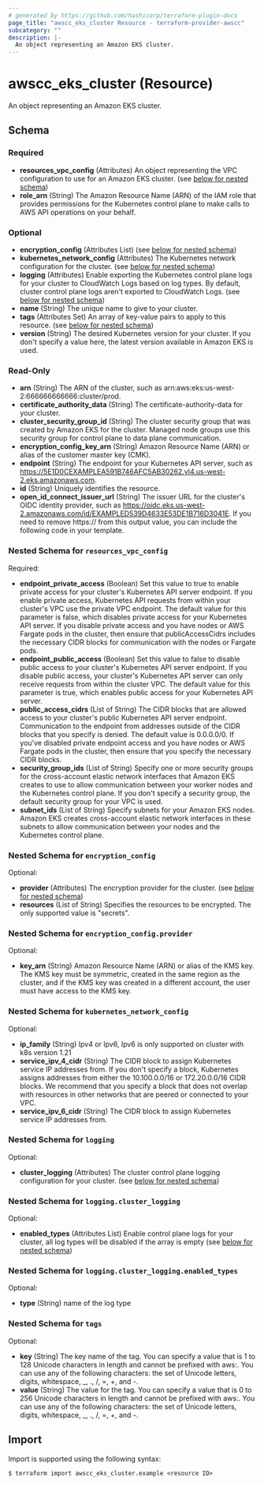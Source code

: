 ```yaml
---
# generated by https://github.com/hashicorp/terraform-plugin-docs
page_title: "awscc_eks_cluster Resource - terraform-provider-awscc"
subcategory: ""
description: |-
  An object representing an Amazon EKS cluster.
---
```


# awscc_eks_cluster (Resource)

An object representing an Amazon EKS cluster.



<!-- schema generated by tfplugindocs -->
## Schema

### Required

- **resources_vpc_config** (Attributes) An object representing the VPC configuration to use for an Amazon EKS cluster. (see [below for nested schema](#nestedatt--resources_vpc_config))
- **role_arn** (String) The Amazon Resource Name (ARN) of the IAM role that provides permissions for the Kubernetes control plane to make calls to AWS API operations on your behalf.

### Optional

- **encryption_config** (Attributes List) (see [below for nested schema](#nestedatt--encryption_config))
- **kubernetes_network_config** (Attributes) The Kubernetes network configuration for the cluster. (see [below for nested schema](#nestedatt--kubernetes_network_config))
- **logging** (Attributes) Enable exporting the Kubernetes control plane logs for your cluster to CloudWatch Logs based on log types. By default, cluster control plane logs aren't exported to CloudWatch Logs. (see [below for nested schema](#nestedatt--logging))
- **name** (String) The unique name to give to your cluster.
- **tags** (Attributes Set) An array of key-value pairs to apply to this resource. (see [below for nested schema](#nestedatt--tags))
- **version** (String) The desired Kubernetes version for your cluster. If you don't specify a value here, the latest version available in Amazon EKS is used.

### Read-Only

- **arn** (String) The ARN of the cluster, such as arn:aws:eks:us-west-2:666666666666:cluster/prod.
- **certificate_authority_data** (String) The certificate-authority-data for your cluster.
- **cluster_security_group_id** (String) The cluster security group that was created by Amazon EKS for the cluster. Managed node groups use this security group for control plane to data plane communication.
- **encryption_config_key_arn** (String) Amazon Resource Name (ARN) or alias of the customer master key (CMK).
- **endpoint** (String) The endpoint for your Kubernetes API server, such as https://5E1D0CEXAMPLEA591B746AFC5AB30262.yl4.us-west-2.eks.amazonaws.com.
- **id** (String) Uniquely identifies the resource.
- **open_id_connect_issuer_url** (String) The issuer URL for the cluster's OIDC identity provider, such as https://oidc.eks.us-west-2.amazonaws.com/id/EXAMPLED539D4633E53DE1B716D3041E. If you need to remove https:// from this output value, you can include the following code in your template.

<a id="nestedatt--resources_vpc_config"></a>
### Nested Schema for `resources_vpc_config`

Required:

- **endpoint_private_access** (Boolean) Set this value to true to enable private access for your cluster's Kubernetes API server endpoint. If you enable private access, Kubernetes API requests from within your cluster's VPC use the private VPC endpoint. The default value for this parameter is false, which disables private access for your Kubernetes API server. If you disable private access and you have nodes or AWS Fargate pods in the cluster, then ensure that publicAccessCidrs includes the necessary CIDR blocks for communication with the nodes or Fargate pods.
- **endpoint_public_access** (Boolean) Set this value to false to disable public access to your cluster's Kubernetes API server endpoint. If you disable public access, your cluster's Kubernetes API server can only receive requests from within the cluster VPC. The default value for this parameter is true, which enables public access for your Kubernetes API server.
- **public_access_cidrs** (List of String) The CIDR blocks that are allowed access to your cluster's public Kubernetes API server endpoint. Communication to the endpoint from addresses outside of the CIDR blocks that you specify is denied. The default value is 0.0.0.0/0. If you've disabled private endpoint access and you have nodes or AWS Fargate pods in the cluster, then ensure that you specify the necessary CIDR blocks.
- **security_group_ids** (List of String) Specify one or more security groups for the cross-account elastic network interfaces that Amazon EKS creates to use to allow communication between your worker nodes and the Kubernetes control plane. If you don't specify a security group, the default security group for your VPC is used.
- **subnet_ids** (List of String) Specify subnets for your Amazon EKS nodes. Amazon EKS creates cross-account elastic network interfaces in these subnets to allow communication between your nodes and the Kubernetes control plane.


<a id="nestedatt--encryption_config"></a>
### Nested Schema for `encryption_config`

Optional:

- **provider** (Attributes) The encryption provider for the cluster. (see [below for nested schema](#nestedatt--encryption_config--provider))
- **resources** (List of String) Specifies the resources to be encrypted. The only supported value is "secrets".

<a id="nestedatt--encryption_config--provider"></a>
### Nested Schema for `encryption_config.provider`

Optional:

- **key_arn** (String) Amazon Resource Name (ARN) or alias of the KMS key. The KMS key must be symmetric, created in the same region as the cluster, and if the KMS key was created in a different account, the user must have access to the KMS key.



<a id="nestedatt--kubernetes_network_config"></a>
### Nested Schema for `kubernetes_network_config`

Optional:

- **ip_family** (String) Ipv4 or Ipv6, Ipv6 is only supported on cluster with k8s version 1.21
- **service_ipv_4_cidr** (String) The CIDR block to assign Kubernetes service IP addresses from. If you don't specify a block, Kubernetes assigns addresses from either the 10.100.0.0/16 or 172.20.0.0/16 CIDR blocks. We recommend that you specify a block that does not overlap with resources in other networks that are peered or connected to your VPC.
- **service_ipv_6_cidr** (String) The CIDR block to assign Kubernetes service IP addresses from.


<a id="nestedatt--logging"></a>
### Nested Schema for `logging`

Optional:

- **cluster_logging** (Attributes) The cluster control plane logging configuration for your cluster. (see [below for nested schema](#nestedatt--logging--cluster_logging))

<a id="nestedatt--logging--cluster_logging"></a>
### Nested Schema for `logging.cluster_logging`

Optional:

- **enabled_types** (Attributes List) Enable control plane logs for your cluster, all log types will be disabled if the array is empty (see [below for nested schema](#nestedatt--logging--cluster_logging--enabled_types))

<a id="nestedatt--logging--cluster_logging--enabled_types"></a>
### Nested Schema for `logging.cluster_logging.enabled_types`

Optional:

- **type** (String) name of the log type




<a id="nestedatt--tags"></a>
### Nested Schema for `tags`

Optional:

- **key** (String) The key name of the tag. You can specify a value that is 1 to 128 Unicode characters in length and cannot be prefixed with aws:. You can use any of the following characters: the set of Unicode letters, digits, whitespace, _, ., /, =, +, and -.
- **value** (String) The value for the tag. You can specify a value that is 0 to 256 Unicode characters in length and cannot be prefixed with aws:. You can use any of the following characters: the set of Unicode letters, digits, whitespace, _, ., /, =, +, and -.

## Import

Import is supported using the following syntax:

```shell
$ terraform import awscc_eks_cluster.example <resource ID>
```
